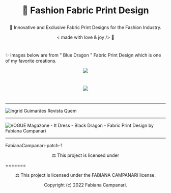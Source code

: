 # <p align="center"> 👗 Fashion Fabric Print Design </p>

 <p align="center"> 🌟 Innovative and Exclusive Fabric Print Designs for the Fashion Industry. </p> 

 <p align="center"> < made with love & joy /> 🤎 </p>
 
 #
 
✨ Images below are from " Blue Dragon " Fabric Print Design which is one of my favorite creations.
 
  <p align="center">
 <img src="https://user-images.githubusercontent.com/113218619/202533568-99632731-7e1e-46a6-95f4-fa43e9f6fe42.jpg" />
   
 #

 <p align="center">
  <img src="https://user-images.githubusercontent.com/113218619/202533942-5af46743-30b4-42d2-9bb0-90c6a4e1cc88.png" />
  
#

_________________________
 
 ![Ingrid Guimarães Revista Quem](https://user-images.githubusercontent.com/113218619/209479491-30d4da63-ad5e-42c8-ab19-04c517659ff0.jpeg)

__________________________________________________________________________________________________________________

![VOGUE Magazone - It Dress - Black Dragon - Fabric Print  Design by Fabiana Campanari](https://user-images.githubusercontent.com/113218619/202534936-85331041-d3d1-452a-ad2b-fd09ea1726f9.jpg)
_____________________________________________________________________________________________
 FabianaCampanari-patch-1
<p align="center"> ⚖︎ This project is licensed under    </p>
=======
<p align="center"> ⚖︎ This project is licensed under the FABIANA CAMPANARI license.  </p>

<p align="center"> Copyright (c) 2022 Fabiana Campanari. </p>



